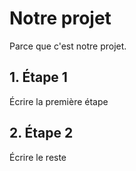 # Notre projet

Parce que c'est notre projet.

## 1. Étape 1

Écrire la première étape

## 2. Étape 2

Écrire le reste